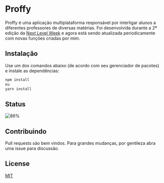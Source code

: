 # Proffy

Proffy é uma aplicação multiplataforma responsável por interligar alunos a diferentes professores de diversas matérias.
Foi desenvolvida durante a 2ª edição da [Next Level Week](https://nextlevelweek.com/) e agora está sendo atualizada periodicamente com novas funções criadas por mim.

## Instalação

Use um dos comandos abaixo (de acordo com seu gerenciador de pacotes) e instale as dependências: 

```bash
npm install 
ou
yarn install
```

## Status
![86%](https://progress-bar.dev/86)


## Contribuindo
Pull requests são bem vindos. Para grandes mudanças, por gentileza abra uma issue para discussão.


## License
[MIT](https://choosealicense.com/licenses/mit/)
